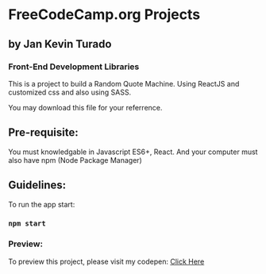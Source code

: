 # FreeCodeCamp.org Projects

## by Jan Kevin Turado

### Front-End Development Libraries

This is a project to build a Random Quote Machine.
Using ReactJS and customized css and also using SASS.

You may download this file for your referrence.

## Pre-requisite:

You must knowledgable in Javascript ES6+, React.
And your computer must also have npm (Node Package Manager)

## Guidelines:

To run the app start:

### `npm start`

### Preview:

To preview this project, please visit my codepen:
<a href="https://codepen.io/jkevinturado/full/jOBzZpr" target="_blank">Click Here</a>



